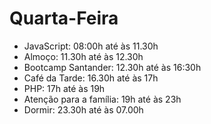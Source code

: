 # Quarta-Feira

- JavaScript: 08:00h até às 11.30h
- Almoço: 11.30h até às 12.30h
- Bootcamp Santander: 12.30h até às 16:30h
- Café da Tarde: 16.30h até às 17h
- PHP: 17h até às 19h
- Atenção para a família: 19h até às 23h
- Dormir: 23.30h até às 07.00h

